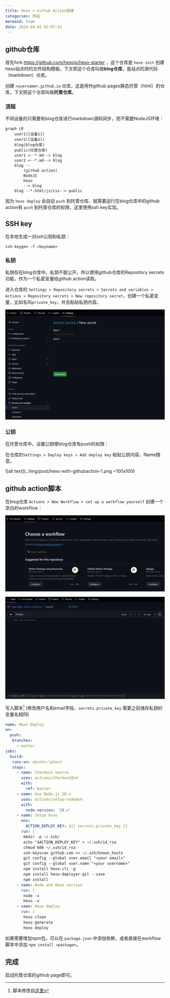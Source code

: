 ```yaml
---
title: Hexo + Github Action搭建
categories: 网站
mermaid: true
date: 2024-04-02 02:07:32
---
```


## github仓库

首先fork <https://github.com/hexojs/hexo-starter> ，这个仓库是 `hexo init` 创建hexo站点时的文件结构模板。下文把这个仓库叫做**blog仓库**，是站点的源代码（markdown）仓库。

创建 `<username>.github.io` 仓库，这是用作github pages静态托管（html）的仓库，下文把这个仓库叫做**托管仓库**。

### 流程

不同设备的只需要和blog仓库进行markdown源码同步，而不需要NodeJS环境：

```mermaid
graph LR
    user1([设备1])
    user2([设备2])
    blog(blog仓库)
    public(托管仓库)
    user1 <--*.md--> blog
    user2 <--*.md--> blog
    blog --
        (github action)
        NodeJS
        hexo
        --> blog
    blog --*.html/js/css--> public
```

因为 `hexo deploy` 会自动 `push` 到托管仓库，就需要运行在blog仓库中的github action有 `push` 到托管仓库的权限，这里使用ssh key实现。

## SSH key

在本地生成一对ssh公钥和私钥：

```shell
ssh-keygen -f <keyname>
```

### 私钥

私钥存在blog仓库中。私钥不能公开，所以使用github仓库的Repository secrets功能，作为一个私密变量给github action读取。

进入仓库的 `Settings > Repository secrets > Secrets and variables > Actions > Repository secrets > New repository secret`，创建一个私密变量，比如名叫`private_key`，并且粘贴私钥内容。

![alt text](../img/post/hexo-with-githubaction.png)

### 公钥

在托管仓库中，设置公钥使blog仓库有push的权限：

在仓库的`Settings > Deploy keys > Add deploy key` 粘贴公钥内容，Name随意。

![alt text](../img/post/hexo-with-githubaction-1.png =100x100)

## github action脚本

在blog仓库 `Actions > New Workflow > set up a workflow yourself` 创建一个空白的workflow：

![alt text](../img/post/hexo-with-githubaction-2.png)

![alt text](../img/post/hexo-with-githubaction-3.png)

写入脚本[^1] (修改用户名和email字段，`secrets.private_key` 需要之前储存私钥的变量名相同)

```yaml
name: Hexo Deploy
on:
  push:
   branches:
     - master
jobs:
  build:
   runs-on: ubuntu-latest
   steps:
     - name: Checkout source
       uses: actions/checkout@v4
       with:
         ref: master
     - name: Use Node.js 20.x
       uses: actions/setup-node@v4
       with:
         node-version: '20.x'
     - name: Setup hexo
       env:
         ACTION_DEPLOY_KEY: ${{ secrets.private_key }}
       run: |
        mkdir -p ~/.ssh/
        echo "$ACTION_DEPLOY_KEY" > ~/.ssh/id_rsa
        chmod 600 ~/.ssh/id_rsa
        ssh-keyscan github.com >> ~/.ssh/known_hosts
        git config --global user.email "<your email>"
        git config --global user.name "<your username>"
        npm install hexo-cli -g
        npm install hexo-deployer-git --save
        npm install
     - name: Node and Hexo version
       run: |
        node -v
        hexo -v
     - name: Hexo deploy
       run: |
        hexo clean
        hexo generate
        hexo deploy
```

如果需要增加npm包，可以在 `package.json` 中添加依赖，或者直接在workflow脚本中添加 `npm install <package>`。

## 完成

启动托管仓库的github page即可。

[^1]: 脚本修改自[这里](https://makefile.so/2021/11/28/use-github-actions-to-deploy-hexo-blog/)
